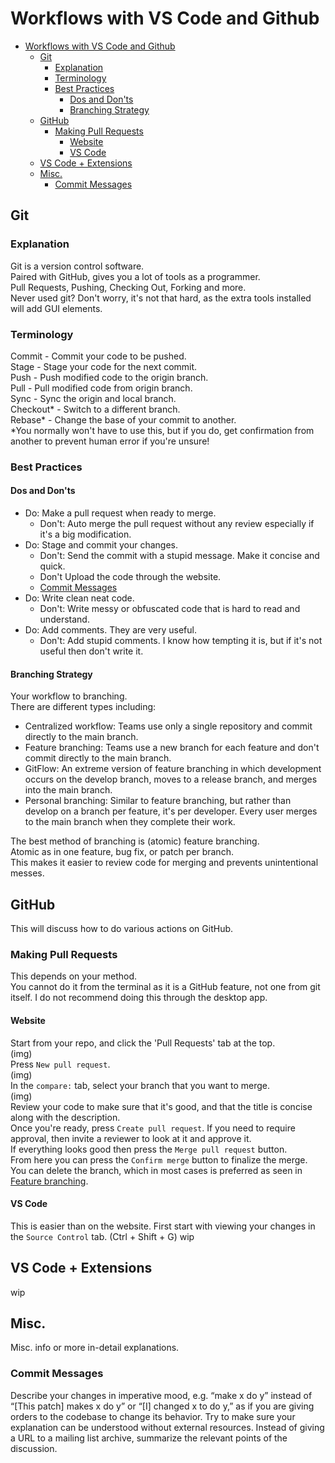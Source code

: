 # Workflows with VS Code and Github
- [Workflows with VS Code and Github](#workflows-with-vs-code-and-github)
  - [Git](#git)
    - [Explanation](#explanation)
    - [Terminology](#terminology)
    - [Best Practices](#best-practices)
      - [Dos and Don'ts](#dos-and-donts)
      - [Branching Strategy](#branching-strategy)
  - [GitHub](#github)
    - [Making Pull Requests](#making-pull-requests)
      - [Website](#website)
      - [VS Code](#vs-code)
  - [VS Code + Extensions](#vs-code--extensions)
  - [Misc.](#misc)
    - [Commit Messages](#commit-messages)
## Git
### Explanation
Git is a version control software.\
Paired with GitHub, gives you a lot of tools as a programmer.\
Pull Requests, Pushing, Checking Out, Forking and more.\
Never used git? Don't worry, it's not that hard, as the extra tools installed will add GUI elements.
### Terminology
Commit - Commit your code to be pushed.\
Stage - Stage your code for the next commit.\
Push - Push modified code to the origin branch.\
Pull - Pull modified code from origin branch.\
Sync - Sync the origin and local branch.\
Checkout* - Switch to a different branch.\
Rebase* - Change the base of your commit to another.\
*You normally won't have to use this, but if you do, get confirmation from another to prevent human error if you're unsure!
### Best Practices
#### Dos and Don'ts
- Do: Make a pull request when ready to merge.
  - Don't: Auto merge the pull request without any review especially if it's a big modification.
- Do: Stage and commit your changes.
  - Don't: Send the commit with a stupid message. Make it concise and quick.
  - Don't Upload the code through the website.
  - [Commit Messages](#commit-messages)
- Do: Write clean neat code.
  - Don't: Write messy or obfuscated code that is hard to read and understand.
- Do: Add comments. They are very useful.
  - Don't: Add stupid comments. I know how tempting it is, but if it's not useful then don't write it.
<!-- -->
#### Branching Strategy
Your workflow to branching.\
There are different types including:
- Centralized workflow: Teams use only a single repository and commit directly to the main branch.
- Feature branching: Teams use a new branch for each feature and don't commit directly to the main branch.
- GitFlow: An extreme version of feature branching in which development occurs on the develop branch, moves to a release branch, and merges into the main branch.
- Personal branching: Similar to feature branching, but rather than develop on a branch per feature, it's per developer. Every user merges to the main branch when they complete their work.
<!-- -->
The best method of branching is (atomic) feature branching.\
Atomic as in one feature, bug fix, or patch per branch.\
This makes it easier to review code for merging and prevents unintentional messes.
## GitHub
This will discuss how to do various actions on GitHub.
### Making Pull Requests
This depends on your method.\
You cannot do it from the terminal as it is a GitHub feature, not one from git itself.
I do not recommend doing this through the desktop app.
#### Website
Start from your repo, and click the 'Pull Requests' tab at the top.\
(img)\
Press ```New pull request```.\
(img)\
In the ```compare:``` tab, select your branch that you want to merge.\
(img)\
Review your code to make sure that it's good, and that the title is concise along with the description.\
Once you're ready, press ```Create pull request```.
If you need to require approval, then invite a reviewer to look at it and approve it.\
If everything looks good then press the ```Merge pull request``` button.\
From here you can press the ```Confirm merge``` button to finalize the merge.\
You can delete the branch, which in most cases is preferred as seen in [Feature branching](#branching-strategy).
#### VS Code
This is easier than on the website.
First start with viewing your changes in the ```Source Control``` tab. (Ctrl + Shift + G)
wip
## VS Code + Extensions
wip
## Misc.
Misc. info or more in-detail explanations.
### Commit Messages
Describe your changes in imperative mood, e.g. “make x do y” instead of “[This patch] makes x do y” or “[I] changed x to do y,” as if you are giving orders to the codebase to change its behavior. Try to make sure your explanation can be understood without external resources. Instead of giving a URL to a mailing list archive, summarize the relevant points of the discussion.
